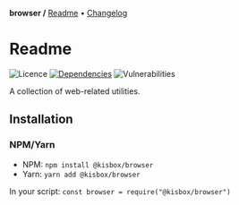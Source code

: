 **browser /**
[Readme](https://github.com/kisbox/browser/blob/master/README.md)
• [Changelog](https://github.com/kisbox/browser/blob/master/CHANGELOG.md)

# Readme

![Licence](https://img.shields.io/github/license/kisbox/browser.svg)
[![Dependencies](https://badgen.net/david/dep/kisbox/browser)](https://david-dm.org/kisbox/browser)
![Vulnerabilities](https://snyk.io/test/npm/@kisbox/browser/badge.svg)

A collection of web-related utilities.

## Installation

### NPM/Yarn

- NPM: `npm install @kisbox/browser`
- Yarn: `yarn add @kisbox/browser`

In your script: `const browser = require("@kisbox/browser")`

